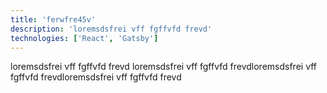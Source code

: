 ```yaml
---
title: 'ferwfre45v'
description: 'loremsdsfrei vff fgffvfd frevd'
technologies: ['React', 'Gatsby']
---
```

loremsdsfrei vff fgffvfd frevd loremsdsfrei vff fgffvfd frevdloremsdsfrei vff fgffvfd frevdloremsdsfrei vff fgffvfd frevd